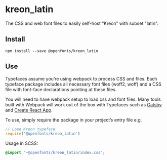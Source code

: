 
# kreon_latin

The CSS and web font files to easily self-host “Kreon” with subset "latin".

## Install

`npm install --save @openfonts/kreon_latin`

## Use

Typefaces assume you’re using webpack to process CSS and files. Each typeface
package includes all necessary font files (woff2, woff) and a CSS file with
font-face declarations pointing at these files.

You will need to have webpack setup to load css and font files. Many tools built
with Webpack will work out of the box with Typefaces such as [Gatsby](https://github.com/gatsbyjs/gatsby)
and [Create React App](https://github.com/facebookincubator/create-react-app).

To use, simply require the package in your project’s entry file e.g.

```javascript
// Load Kreon typeface
require('@openfonts/kreon_latin')
```

Usage in SCSS:
```scss
@import "~@openfonts/kreon_latin/index.css";
```

